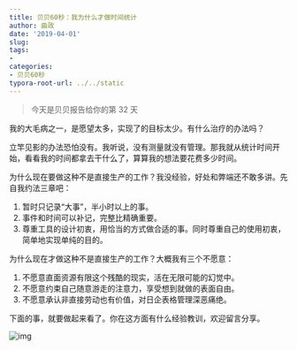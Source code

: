 ```yaml
---
title: 贝贝60秒：我为什么才做时间统计
author: 曲政
date: '2019-04-01'
slug: 
tags:
- 
categories:
- 贝贝60秒
typora-root-url: ../../static
---
```


>   今天是贝贝报告给你的第 32 天

我的大毛病之一，是愿望太多，实现了的目标太少。有什么治疗的办法吗？

立竿见影的办法恐怕没有。我听说，没有测量就没有管理。那我就从统计时间开始，看看我的时间都拿去干什么了，算算我的想法要花费多少时间。

为什么现在要做这种不是直接生产的工作？我没经验，好处和弊端还不敢多讲。先自我约法三章吧：

1.  暂时只记录“大事”，半小时以上的事。
2.  事件和时间可以补记，完整比精确重要。
3.  尊重工具的设计初衷，用恰当的方式做合适的事。同时尊重自己的使用初衷，简单地实现单纯的目的。

为什么现在才做这种不是直接生产的工作？大概我有三个不愿意：

1.  不愿意直面资源有限这个残酷的现实，活在无限可能的幻觉中。
2.  不愿意约束自己随意游走的注意力，享受想到就做的表面自由。
3.  不愿意承认非直接劳动也有价值，对日企表格管理深恶痛绝。

下面的事，就要做起来看了。你在这方面有什么经验教训，欢迎留言分享。

![img](/images/2019-04-01-%E8%B4%9D%E8%B4%9D60%E7%A7%92%EF%BC%9A%E6%88%91%E4%B8%BA%E4%BB%80%E4%B9%88%E6%89%8D%E5%81%9A%E6%97%B6%E9%97%B4%E7%BB%9F%E8%AE%A1/640-20200416155454489.jpeg)


